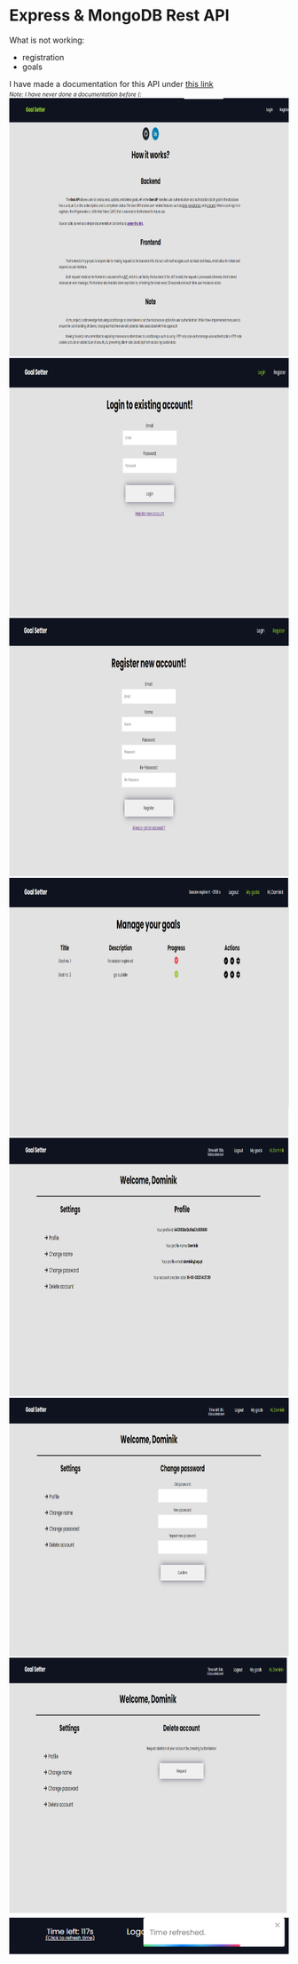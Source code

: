 # Express & MongoDB Rest API

What is not working:<br />
 - registration<br />
 - goals<br />

I have made a documentation for this API under <a href="https://dominiks-organization-1.gitbook.io/mern-stack-api-docs/"> this link </a> <br/>
<i style="font-size:10px"> Note: I have never done a documentation before (: </i>
<img src="https://raw.githubusercontent.com/xstiff/mern-stack-project/main/images/image_home.png" alt="home" width="950px" height="465"/>
<img src="https://raw.githubusercontent.com/xstiff/mern-stack-project/main/images/image_login.png" alt="login" width="950px" height="465"/>
<img src="https://raw.githubusercontent.com/xstiff/mern-stack-project/main/images/image_register.png" alt="register" width="950px" height="465"/>
<img src="https://raw.githubusercontent.com/xstiff/mern-stack-project/main/images/image_my_goals.png" alt="mygoals" width="950px" height="465"/>
<img src="https://raw.githubusercontent.com/xstiff/mern-stack-project/main/images/image_profile_1.png" alt="profile1" width="950px" height="465"/>
<img src="https://raw.githubusercontent.com/xstiff/mern-stack-project/main/images/image_profile_2.png" alt="profile2" width="950px" height="465"/>
<img src="https://raw.githubusercontent.com/xstiff/mern-stack-project/main/images/image_profile_3.png" alt="profile3" width="950px" height="465"/>
<img src="https://raw.githubusercontent.com/xstiff/mern-stack-project/main/images/refresh.png" alt="refresh"/>

